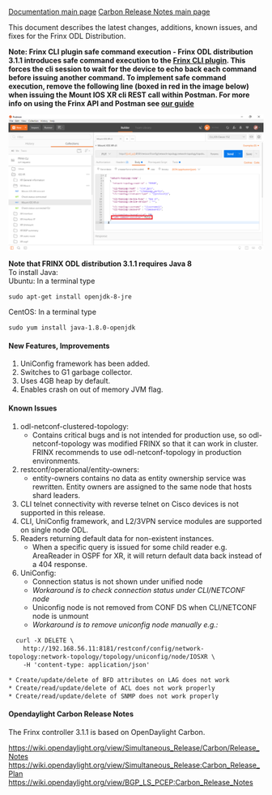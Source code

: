 [Documentation main page](https://frinxio.github.io/Frinx-docs/)
[Carbon Release Notes main page](https://frinxio.github.io/Frinx-docs/FRINX_ODL_Distribution/Carbon/release_notes.html)

This document describes the latest changes, additions, known issues, and fixes for the Frinx ODL Distribution.<!--more-->

**Note: Frinx CLI plugin safe command execution - Frinx ODL distribution 3.1.1 introduces safe command execution to the [Frinx CLI plugin](../FRINX_Features_User_Guide/cli/cli-service-module.md). This forces the cli session to wait for the device to echo back each command before issuing another command. To implement safe command execution, remove the following line (boxed in red in the image below) when issuing the Mount IOS XR cli REST call within Postman. For more info on using the Frinx API and Postman see [our guide](../API.md)**

![safe command execution](safe-command-execution.png)

**Note that FRINX ODL distribution 3.1.1 requires Java 8**  
To install Java:  
Ubuntu: In a terminal type

    sudo apt-get install openjdk-8-jre

CentOS: In a terminal type

    sudo yum install java-1.8.0-openjdk

#### New Features, Improvements
1. UniConfig framework has been added.
2. Switches to G1 garbage collector.
3. Uses 4GB heap by default.
4. Enables crash on out of memory JVM flag.

#### Known Issues
1. odl-netconf-clustered-topology:
    * Contains critical bugs and is not intended for production use, so odl-netconf-topology was modified FRINX so that it can work in cluster. FRINX recommends to use odl-netconf-topology in production environments.
2. restconf/operational/entity-owners:
    * entity-owners contains no data as entity ownership service was rewritten. Entity owners are assigned to the same node that hosts shard leaders.
3. CLI telnet connectivity with reverse telnet on Cisco devices is not supported in this release.
4. CLI, UniConfig framework, and L2/3VPN service modules are supported on single node ODL.
5. Readers returning default data for non-existent instances.
    * When a specific query is issued for some child reader e.g. AreaReader in OSPF for XR, it will return default data back instead of a 404 response.
6. UniConfig:
    * Connection status is not shown under unified node
    * *Workaround is to check connection status under CLI/NETCONF node*
    * Uniconfig node is not removed from CONF DS when CLI/NETCONF node is unmount
    * *Workaround is to remove uniconfig node manually e.g.:*
```
  curl -X DELETE \
    http://192.168.56.11:8181/restconf/config/network-topology:network-topology/topology/uniconfig/node/IOSXR \
    -H 'content-type: application/json'
```    
    * Create/update/delete of BFD attributes on LAG does not work
    * Create/read/update/delete of ACL does not work properly
    * Create/read/update/delete of SNMP does not work properly

#### Opendaylight Carbon Release Notes
The Frinx controller 3.1.1 is based on OpenDaylight Carbon.

<https://wiki.opendaylight.org/view/Simultaneous_Release/Carbon/Release_Notes>
<https://wiki.opendaylight.org/view/Simultaneous_Release:Carbon_Release_Plan>
<https://wiki.opendaylight.org/view/BGP_LS_PCEP:Carbon_Release_Notes>
